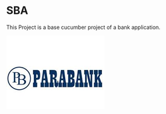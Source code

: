 # SBA 
This Project is a base cucumber project of a bank application.

![ParaBank](images/ParaBank.jpg)
